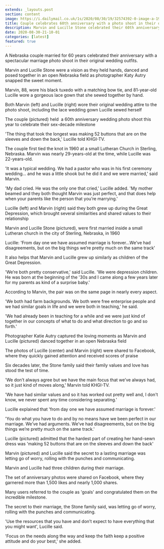 ```yaml
---
extends: _layouts.post
section: content
image: https://i.dailymail.co.uk/1s/2020/08/30/19/32574392-0-image-a-19_1598813343964.jpg 
title: Couple celebrates 60th anniversary with a photo shoot in their original wedding attire in Nebraska 
description: Marvin and Lucille Stone celebrated their 60th anniversary by putting on their original wedding attire and posing for a special photo shoot in Kearney, Nebraska. The wedding dress was handcrafted. 
date: 2020-08-30-21-10-01 
categories: [latest] 
featured: true 
--- 
```

A Nebraska couple married for 60 years celebrated their anniversary with a spectacular marriage photo shoot in their original wedding outfits.  

Marvin and Lucille Stone were a vision as they held hands, danced and posed together in an open Nebraska field as photographer Katy Autry snapped the sweet moment.

Marvin, 88, wore his black tuxedo with a matching bow tie, and 81-year-old Lucille wore a gorgeous lace gown that she sewed together by hand. 

Both Marvin (left) and Lucille (right) wore their original wedding attire to the photo shoot, including the lace wedding gown Lucille sewed herself

The couple (pictured) held  a 60th anniversary wedding photo shoot this year to celebrate their sex-decade milestone 

'The thing that took the longest was making 52 buttons that are on the sleeves and down the back,' Lucille told KHGI-TV.

The couple first tied the knot in 1960 at a small Lutheran Church in Sterling, Nebraska. Marvin was nearly 29-years-old at the time, while Lucille was 22-years-old.

'It was a typical wedding. We had a pastor who was in his first ceremony wedding... and he was a little shook but he did it and we were married,' said Marvin.

'My dad cried. He was the only one that cried,' Lucille added. 'My mother beamed and they both thought Marvin was just perfect, and that does help when your parents like the person that you’re marrying.'

Lucille (left) and Marvin (right) said they both grew up during the Great Depression, which brought several similarities and shared values to their relationship

Marvin and Lucille Stone (pictured), were first married inside a small Lutheran church in the city of Sterling, Nebraska, in 1960

Lucille: 'From day one we have assumed marriage is forever...We’ve had disagreements, but on the big things we’re pretty much on the same track'

It also helps that Marvin and Lucille grew up similarly as children of the Great Depression.

'We’re both pretty conservative,' said Lucille. 'We were depression children. He was born at the beginning of the '30s and I came along a few years later for my parents as kind of a surprise baby.'

According to Marvin, the pair was on the same page in nearly every aspect.

'We both had farm backgrounds. We both were free enterprise people and we had similar goals in life and we were both in teaching,' he said.

'We had already been in teaching for a while and we were just kind of together in our concepts of what to do and what direction to go and so forth.'   

Photographer Katie Autry captured the loving moments as Marvin and Lucille (pictured) danced together in an open Nebraska field 

The photos of Lucille (center) and Marvin (right) were shared to Facebook, where they quickly gained attention and received scores of praise 

Six decades later, the Stone family said their family values and love has stood the test of time.

'We don’t always agree but we have the main focus that we’ve always had, so it just kind of moves along,' Marvin told KHGI-TV.

'We have had similar values and so it has worked out pretty well and, I don't know, we never spent any time considering separating.'

Lucille explained that 'from day one we have assumed marriage is forever.'

'You do what you have to do and by no means have we been perfect in our marriage. We’ve had arguments. We’ve had disagreements, but on the big things we’re pretty much on the same track.' 

Lucille (pictured) admitted that the hardest part of creating her hand-sewn dress was 'making 52 buttons that are on the sleeves and down the back'

Marvin (pictured) and Lucille said the secret to a lasting marriage was letting go of worry, rolling with the punches and communicating.

Marvin and Lucille had three children during their marriage. 

The set of anniversary photos were shared on Facebook, where they garnered more than 1,500 likes and nearly 1,000 shares. 

Many users referred to the couple as 'goals' and congratulated them on the incredible milestone.  

The secret to their marriage, the Stone family said, was letting go of worry, rolling with the punches and communicating.

'Use the resources that you have and don’t expect to have everything that you might want', Lucille said.

'Focus on the needs along the way and keep the faith keep a positive attitude and do your best,' she added.  

